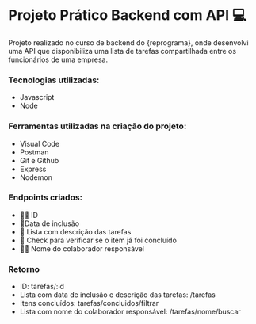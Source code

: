 # Projeto Prático Backend com API 💻


Projeto realizado no curso de backend do {reprograma}, onde desenvolvi uma API que disponibiliza uma lista de tarefas compartilhada entre os funcionários de uma empresa. 

### Tecnologias utilizadas:
- Javascript
- Node

### Ferramentas utilizadas na criação do projeto:
- Visual Code
- Postman
- Git e Github
- Express
- Nodemon

### Endpoints criados:

- :female_detective: ID
- 	:calendar:Data de inclusão
- :page_facing_up: Lista com descrição das tarefas
- :memo: Check para verificar se o item já foi concluído
- :woman_health_worker: Nome do colaborador responsável

### Retorno

- ID: tarefas/:id
- Lista com data de inclusão e descrição das tarefas: /tarefas
- Itens concluídos: tarefas/concluidos/filtrar
- Lista com nome do colaborador responsável: /tarefas/nome/buscar
